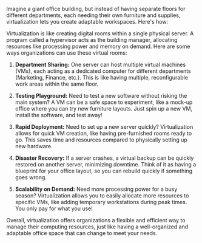 Imagine a giant office building, but instead of having separate floors for different departments, each needing their own furniture and supplies, virtualization lets you create adaptable workspaces. Here's how:

Virtualization is like creating digital rooms within a single physical server.  A program called a hypervisor acts as the building manager, allocating resources like processing power and memory on demand. Here are some ways organizations can use these virtual rooms:

1. **Department Sharing:**  One server can host multiple virtual machines (VMs), each acting as a dedicated computer for different departments (Marketing, Finance, etc.).  This is like having multiple, reconfigurable work areas within the same floor.

2. **Testing Playground:**  Need to test a new software without risking the main system?  A VM can be a safe space to experiment, like a mock-up office where you can try new furniture layouts. Just spin up a new VM, install the software, and test away!

3. **Rapid Deployment:**  Need to set up a new server quickly?  Virtualization allows for quick VM creation,  like having pre-furnished rooms ready to go. This saves time and resources compared to physically setting up new hardware.

4. **Disaster Recovery:**  If a server crashes, a virtual backup can be quickly restored on another server, minimizing downtime.  Think of it as having a blueprint for your office layout, so you can rebuild quickly if something goes wrong.

5. **Scalability on Demand:** Need more processing power for a busy season?  Virtualization allows you to easily allocate more resources to specific VMs,  like adding temporary workstations during peak times. You only pay for what you use!

Overall, virtualization offers organizations a flexible and efficient way to manage their computing resources,  just like having a well-organized and adaptable office space that can change to meet your needs.
